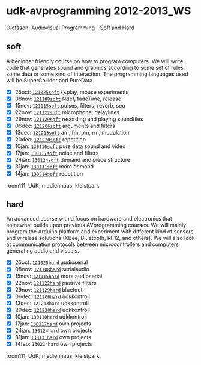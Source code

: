 udk-avprogramming 2012-2013_WS
==============================

Olofsson: Audiovisual Programming - Soft and Hard

soft
----
A beginner friendly course on how to program computers. We will write code that generates sound and graphics according to some set of rules, some data or some kind of interaction. The programming languages used will be SuperCollider and PureData.

- [x] 25oct: [`121025soft`](https://github.com/redFrik/udk08-Soft_and_Hard/blob/master/121025soft) {}.play, mouse experiments
- [x] 08nov: [`121108soft`](https://github.com/redFrik/udk08-Soft_and_Hard/blob/master/121108soft) Ndef, fadeTime, release
- [x] 15nov: [`121115soft`](https://github.com/redFrik/udk08-Soft_and_Hard/blob/master/121115soft) pulses, filters, reverb, seq
- [x] 22nov: [`121122soft`](https://github.com/redFrik/udk08-Soft_and_Hard/blob/master/121122soft) microphone, delaylines
- [x] 29nov: [`121129soft`](https://github.com/redFrik/udk08-Soft_and_Hard/blob/master/121129soft) recording and playing soundfiles
- [x] 06dec: [`121206soft`](https://github.com/redFrik/udk08-Soft_and_Hard/blob/master/121206soft) arguments and filters
- [x] 13dec: [`121213soft`](https://github.com/redFrik/udk08-Soft_and_Hard/blob/master/121213soft) am, fm, pm, rm, modulation
- [x] 20dec: [`121220soft`](https://github.com/redFrik/udk08-Soft_and_Hard/blob/master/121220soft) repetition
- [x] 10jan: [`130110soft`](https://github.com/redFrik/udk08-Soft_and_Hard/blob/master/130110soft) pure data sound and video
- [x] 17jan: [`130117soft`](https://github.com/redFrik/udk08-Soft_and_Hard/blob/master/130117soft) noise and filters
- [x] 24jan: [`130124soft`](https://github.com/redFrik/udk08-Soft_and_Hard/blob/master/130124soft) demand and piece structure
- [x] 31jan: [`130131soft`](https://github.com/redFrik/udk08-Soft_and_Hard/blob/master/130131soft) more demand
- [x] 14jan: [`130214soft`](https://github.com/redFrik/udk08-Soft_and_Hard/blob/master/130214soft) repetition

room111, UdK, medienhaus, kleistpark

hard
----
An advanced course with a focus on hardware and electronics that somewhat builds upon previous AVprogramming courses. We will mainly program the Arduino platform and experiment with different kind of sensors and wireless solutions (XBee, Bluetooth, RF12, and others). We will also look at communication protocols between microcontrollers and computers generating audio and visuals.

- [x] 25oct: [`121025hard`](https://github.com/redFrik/udk08-Soft_and_Hard/blob/master/121025hard) audioserial
- [x] 08nov: [`121108hard`](https://github.com/redFrik/udk08-Soft_and_Hard/blob/master/121108hard) serialaudio
- [x] 15nov: [`121115hard`](https://github.com/redFrik/udk08-Soft_and_Hard/blob/master/121115hard) more audioserial
- [x] 22nov: [`121122hard`](https://github.com/redFrik/udk08-Soft_and_Hard/blob/master/121122hard) passive filters
- [x] 29nov: [`121129hard`](https://github.com/redFrik/udk08-Soft_and_Hard/blob/master/121129hard) bluetooth
- [x] 06dec: [`121206hard`](https://github.com/redFrik/udk08-Soft_and_Hard/blob/master/121206hard) udkkontroll
- [x] 13dec: `121213hard` udkkontroll
- [x] 20dec: [`121220hard`](https://github.com/redFrik/udk08-Soft_and_Hard/blob/master/121220hard) udkkontroll
- [x] 10jan: `130110hard` udkkontroll
- [x] 17jan: [`130117hard`](https://github.com/redFrik/udk08-Soft_and_Hard/blob/master/130117hard) own projects
- [x] 24jan: [`130124hard`](https://github.com/redFrik/udk08-Soft_and_Hard/blob/master/130124hard) own projects
- [x] 31jan: [`130131hard`](https://github.com/redFrik/udk08-Soft_and_Hard/blob/master/130131hard) own projects
- [x] 14feb: `130214hard` own projects

room111, UdK, medienhaus, kleistpark
